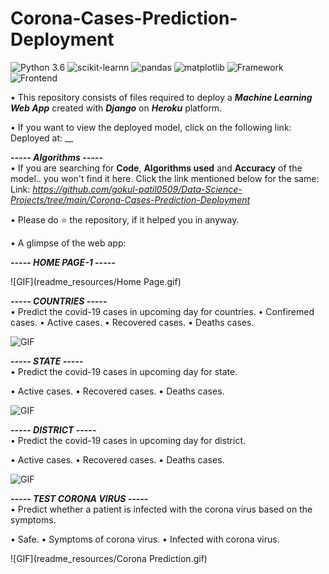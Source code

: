 # Corona-Cases-Prediction-Deployment

![Python 3.6](https://img.shields.io/badge/Python-3.6-brightgreen.svg) ![scikit-learnn](https://img.shields.io/badge/Library-Scikit_Learn-orange.svg) ![pandas](https://img.shields.io/badge/Library-Pandas-yellow.svg) ![matplotlib](https://img.shields.io/badge/Library-Matplotlib-orange.svg) ![Framework](https://img.shields.io/badge/Framework-Django-pink) ![Frontend](https://img.shields.io/badge/Frontend-HTML/CSS/JS-green)

• This repository consists of files required to deploy a ___Machine Learning Web App___ created with ___Django___ on ___Heroku___ platform.

• If you want to view the deployed model, click on the following link:<br />
Deployed at: __

_**----- Algorithms -----**_<br />
• If you are searching for __Code__, __Algorithms used__ and __Accuracy__ of the model.. you won't find it here. Click the link mentioned below for the same:<br />
Link: _https://github.com/gokul-patil0509/Data-Science-Projects/tree/main/Corona-Cases-Prediction-Deployment_

• Please do ⭐ the repository, if it helped you in anyway.

• A glimpse of the web app:

_**----- HOME PAGE-1 -----**_<br />

![GIF](readme_resources/Home Page.gif)

_**----- COUNTRIES -----**_<br />
• Predict the covid-19 cases in upcoming day for countries.
• Confiremed cases.
• Active cases.
• Recovered cases.
• Deaths cases.

![GIF](readme_resources/Country.gif)

_**----- STATE -----**_<br />
• Predict the covid-19 cases in upcoming day for state.

• Active cases.
• Recovered cases.
• Deaths cases.

![GIF](readme_resources/State.gif)

_**----- DISTRICT -----**_<br />
• Predict the covid-19 cases in upcoming day for district.

• Active cases.
• Recovered cases.
• Deaths cases.

![GIF](readme_resources/District.gif)


_**----- TEST CORONA VIRUS -----**_<br />
• Predict whether a patient is infected with the corona virus based on the symptoms.

• Safe.
• Symptoms of corona virus.
• Infected with corona virus.

![GIF](readme_resources/Corona Prediction.gif)
 
